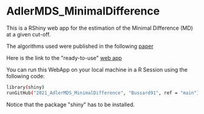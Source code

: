 # AdlerMDS_MinimalDifference

This is a RShiny web app for the estimation of the Minimal Difference (MD) at a given cut-off.

The algorithms used were published in the following [paper](https://link.springer.com/article/10.1007/s13300-019-00740-w)

Here is the link to the "ready-to-use" [web app](http://adlermds.shinyapps.io/2021_AdlerMDS_MinimalDifference)

You can run this WebApp on your local machine in a R Session using the following code:

```bash
library(shiny)
runGitHub("2021_AdlerMDS_MinimalDifference", "Bussard91", ref = "main")
```

Notice that the package "shiny" has to be installed.

